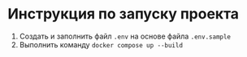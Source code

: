 # Инструкция по запуску проекта

1. Создать и заполнить файл `.env` на основе файла `.env.sample`
2. Выполнить команду `docker compose up --build`


